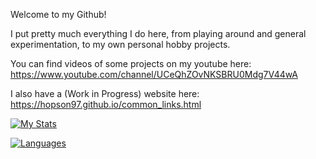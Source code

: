 
<!--
  <img src="https://github-readme-stats.vercel.app/api?username=Hopson97&show_icons=true&include_all_commits=true">
  <img src="https://github-readme-stats.vercel.app/api/top-langs/?username=Hopson97&layout=compact">
-->

Welcome to my Github!

I put pretty much everything I do here, from playing around and general experimentation, to my own personal hobby projects.

You can find videos of some projects on my youtube here: https://www.youtube.com/channel/UCeQhZOvNKSBRU0Mdg7V44wA

I also have a (Work in Progress) website here: https://hopson97.github.io/common_links.html

[![My Stats](https://github-readme-stats.vercel.app/api?username=hopson97&show_icons=true&theme=tokyonight&count_private=true)](https://github.com/anuraghazra/github-readme-stats)

[![Languages](https://github-readme-stats.vercel.app/api/top-langs/?username=hopson97&show_icons=true&theme=tokyonight&count_private=true&layout=compact)](https://github.com/anuraghazra/github-readme-stats)
